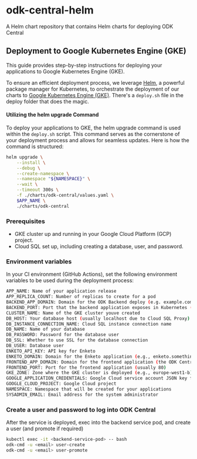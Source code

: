 # odk-central-helm
A Helm chart repository that contains Helm charts for deploying ODK Central

## Deployment to Google Kubernetes Engine (GKE)
This guide provides step-by-step instructions for deploying your applications to Google Kubernetes Engine (GKE).

To ensure an efficient deployment process, we leverage [Helm](https://helm.sh/), a powerful package manager for Kubernetes, to orchestrate the deployment of our charts to [Google Kubernetes Engine (GKE)](https://cloud.google.com/kubernetes-engine/). There's a `deploy.sh` file in the deploy folder that does the magic. 

#### Utilizing the helm upgrade Command
To deploy your applications to GKE, the helm upgrade command is used within the `deploy.sh` script. This command serves as the cornerstone of your deployment process and allows for seamless updates. Here is how the command is structured:

```bash
helm upgrade \
    --install \
    --debug \
    --create-namespace \
    --namespace "${NAMESPACE}" \
    --wait \
    --timeout 300s \
    -f ./charts/odk-central/values.yaml \
    $APP_NAME \
    ./charts/odk-central
```

### Prerequisites 
* GKE cluster up and running in your Google Cloud Platform (GCP) project. 
* Cloud SQL set up, including creating a database, user, and password.

### Environment variables
In your CI environment (GitHub Actions), set the following environment variables to be used during the deployment process:

```bash
APP_NAME: Name of your application release
APP_REPLICA_COUNT: Number of replicas to create for a pod 
BACKEND_APP_DOMAIN: Domain for the ODK Backend deploy (e.g. example.com) 
BACKEND_PORT: Port that the backend application exposes in Kubernetes (usually 8383).
CLUSTER_NAME: Name of the GKE cluster youve created 
DB_HOST: Your database host (usually localhost due to Cloud SQL Proxy)
DB_INSTANCE_CONNECTION_NAME: Cloud SQL instance connection name
DB_NAME: Name of your database
DB_PASSWORD: Password for the database user
DB_SSL: Whether to use SSL for the database connection
DB_USER: Database user
ENKETO_API_KEY: API key for Enketo
ENKETO_DOMAIN: Domain for the Enketo application (e.g., enketo.something.com)
FRONTEND_APP_DOMAIN: Domain for the frontend application (the ODK Central UI)
FRONTEND_PORT: Port for the frontend application (usually 80)
GKE_ZONE: Zone where the GKE cluster is deployed (e.g., europe-west1-b)
GOOGLE_APPLICATION_CREDENTIALS: Google Cloud service account JSON key file.
GOOGLE_CLOUD_PROJECT: Google Cloud project
NAMESPACE: Namespace that will be created for your applications
SYSADMIN_EMAIL: Email address for the system administrator
```

### Create a user and password to log into ODK Central
After the service is deployed, exec into the backend service pod, and create a user (and promote if required)

```bash
kubectl exec -it <backend-service-pod> -- bash
odk-cmd -u <email> user-create
odk-cmd -u <email> user-promote
```